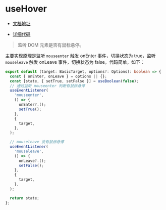 # useHover

- [文档地址](https://ahooks.js.org/zh-CN/hooks/use-hover)

- [详细代码](https://github.com/GpingFeng/hooks/blob/guangping%2Fread-code/packages/hooks/src/useHover/index.ts)

> 监听 DOM 元素是否有鼠标悬停。

主要实现原理是监听 `mouseenter` 触发 onEnter 事件，切换状态为 true，监听 `mouseleave` 触发 onLeave 事件，切换状态为 false。代码简单，如下：

```ts
export default (target: BasicTarget, options?: Options): boolean => {
  const { onEnter, onLeave } = options || {};
  const [state, { setTrue, setFalse }] = useBoolean(false);
  // 通过监听 mouseenter 判断有鼠标悬停
  useEventListener(
    'mouseenter',
    () => {
      onEnter?.();
      setTrue();
    },
    {
      target,
    },
  );

  // mouseleave 没有鼠标悬停
  useEventListener(
    'mouseleave',
    () => {
      onLeave?.();
      setFalse();
    },
    {
      target,
    },
  );

  return state;
};
```
